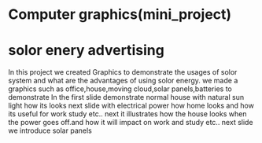 # Computer graphics(mini_project)
# solor enery advertising
In this project we created Graphics to demonstrate the usages of solor system and what are the advantages of using solor energy. 
we made a graphics such as office,house,moving cloud,solar panels,batteries to demonstrate
In the first slide demonstrate  normal house with natural sun light how its looks
next slide with electrical power how home looks and how its useful for work study etc..
next it illustrates how the house looks when the power goes off.and how it will impact on work and study etc..
next slide we introduce solar panels
